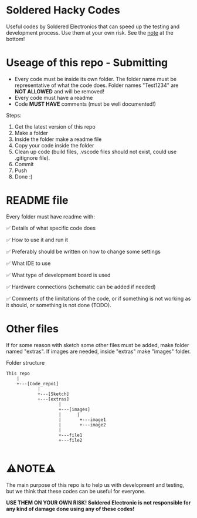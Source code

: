 # Soldered Hacky Codes
Useful codes by Soldered Electronics that can speed up the testing and development process.
Use them at your own risk. See the [note](https://github.com/SolderedElectronics/Soldered-Hacky-Codes/blob/main/README.md#%EF%B8%8Fnote%EF%B8%8F) at the bottom!

# Useage of this repo - Submitting
- Every code must be inside its own folder. The folder name must be representative of what the code does. Folder names "Test1234" are **NOT ALLOWED** and will be removed!
- Every code must have a readme
- Code **MUST HAVE** comments (must be well documented!)

Steps:
1. Get the latest version of this repo
2. Make a folder
3. Inside the folder make a readme file
4. Copy your code inside the folder
5. Clean up code (build files, .vscode files should not exist, could use .gitignore file).
6. Commit
7. Push
8. Done :)

# README file
Every folder must have readme with:

✅ Details of what specific code does

✅ How to use it and run it

✅ Preferably should be written on how to change some settings

✅ What IDE to use

✅ What type of development board is used

✅ Hardware connections (schematic can be added if needed)

✅ Comments of the limitations of the code, or if something is not working as it should, or something is not done (TODO).

# Other files
If for some reason with sketch some other files must be added, make folder named "extras".
If images are needed, inside "extras" make "images" folder.

Folder structure
```
This repo
    |
    +---[Code_repo1]
            |
            +---[Sketch]
            +---[extras]
                    |
                    +---[images]
                    |      |
                    |       +---image1
                    |       +---image2
                    |
                    +---file1
                    +---file2
                         
```
# ⚠️**NOTE**⚠️
The main purpose of this repo is to help us with development and testing, but we think that these codes can be useful for everyone.

**USE THEM ON YOUR OWN RISK! Soldered Electronic is not responsible for any kind of damage done using any of these codes!**
